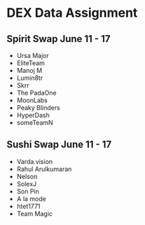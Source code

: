 # DEX Data Assignment

## Spirit Swap June 11 - 17

* Ursa Major
* EliteTeam
* Manoj M
* Lumin8tr
* Skrr
* The PadaOne
* MoonLabs
* Peaky Blinders
* HyperDash
* someTeamN


## Sushi Swap June 11 - 17

* Varda.vision
* Rahul Arulkumaran
* Nelson
* SolexJ
* Son Pin
* A la mode
* htet1771
* Team Magic